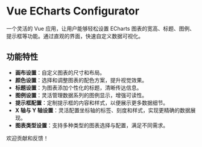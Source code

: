 # Vue ECharts Configurator

一个灵活的 Vue 应用，让用户能够轻松设置 ECharts 图表的宽高、标题、图例、提示框等功能。通过直观的界面，快速自定义数据可视化。

## 功能特性
- **画布设置**：自定义图表的尺寸和布局。
- **颜色设置**：选择和调整图表的配色方案，提升视觉效果。
- **标题设置**：为图表添加个性化的标题，清晰传达信息。
- **图例设置**：灵活管理数据系列的图例显示，增强可读性。
- **提示框配置**：定制提示框的内容和样式，以便展示更多数据细节。
- **X 轴与 Y 轴设置**：灵活配置坐标轴的标签、刻度和样式，实现更精确的数据展现。
- **图表类型设置**：支持多种类型的图表选择与配置，满足不同需求。

欢迎贡献和反馈！
